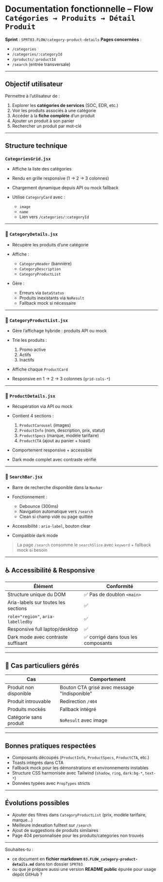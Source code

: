 # Documentation fonctionnelle – Flow `Catégories → Produits → Détail Produit`

**Sprint** : `SPRT03.FLOW/category-product-details`
**Pages concernées** :

- `/categories`
- `/categories/:categoryId`
- `/products/:productId`
- `/search` (entrée transversale)

---

## Objectif utilisateur

Permettre à l’utilisateur de :

1. Explorer les **catégories de services** (SOC, EDR, etc.)
2. Voir les produits associés à une catégorie
3. Accéder à la **fiche complète** d’un produit
4. Ajouter un produit à son panier
5. Rechercher un produit par mot-clé

---

## Structure technique

### `CategoriesGrid.jsx`

- Affiche la liste des catégories
- Rendu en grille responsive (1 → 2 → 3 colonnes)
- Chargement dynamique depuis API ou mock fallback
- Utilise `CategoryCard` avec :

  - `image`
  - `name`
  - Lien vers `/categories/:categoryId`

---

### 🔹 `CategoryDetails.jsx`

- Récupère les produits d’une catégorie
- Affiche :

  - `CategoryHeader` (bannière)
  - `CategoryDescription`
  - `CategoryProductList`

- Gère :

  - Erreurs via `DataStatus`
  - Produits inexistants via `NoResult`
  - Fallback mock si nécessaire

---

### 🔹 `CategoryProductList.jsx`

- Gère l’affichage hybride : produits API ou mock
- Trie les produits :

  1. Promo active
  2. Actifs
  3. Inactifs

- Affiche chaque `ProductCard`
- Responsive en 1 → 2 → 3 colonnes (`grid-cols-*`)

---

### 🔹 `ProductDetails.jsx`

- Récupération via API ou mock
- Contient 4 sections :

  1. `ProductCarousel` (images)
  2. `ProductInfo` (nom, description, prix, statut)
  3. `ProductSpecs` (marque, modèle tarifaire)
  4. `ProductCTA` (ajout au panier + toast)

- Comportement responsive + accessible
- Dark mode complet avec contraste vérifié

---

### 🔹 `SearchBar.jsx`

- Barre de recherche disponible dans la `Navbar`
- Fonctionnement :

  - Debounce (300ms)
  - Navigation automatique vers `/search`
  - Clean si champ vidé ou page quittée

- Accessibilité : `aria-label`, bouton clear
- Compatible dark mode

> La page `/search` consomme le `searchSlice` avec `keyword` + fallback mock si besoin

---

## ♿ Accessibilité & Responsive

| Élément                             | Conformité                          |
| ----------------------------------- | ----------------------------------- |
| Structure unique du DOM             | ✅ Pas de doublon `<main>`          |
| Aria-labels sur toutes les sections | ✅                                  |
| `role="region"`, `aria-labelledby`  | ✅                                  |
| Responsive full laptop/desktop      | ✅                                  |
| Dark mode avec contraste suffisant  | ✅ corrigé dans tous les composants |

---

## 🔁 Cas particuliers gérés

| Cas                    | Comportement                                 |
| ---------------------- | -------------------------------------------- |
| Produit non disponible | Bouton CTA grisé avec message "Indisponible" |
| Produit introuvable    | Redirection `/404`                           |
| Produits mockés        | Fallback intégré                             |
| Catégorie sans produit | `NoResult` avec image                        |

---

## Bonnes pratiques respectées

- Composants découpés (`ProductInfo`, `ProductSpecs`, `ProductCTA`, etc.)
- Toasts intégrés dans CTA
- Fallback mock pour les démonstrations et environnements instables
- Structure CSS harmonisée avec Tailwind (`shadow`, `ring`, `dark:bg-*`, `text-*`)
- Données typées avec `PropTypes` stricts

---

## Évolutions possibles

- Ajouter des filtres dans `CategoryProductList` (prix, modèle tarifaire, marque…)
- Meilleure indexation fulltext sur `/search`
- Ajout de suggestions de produits similaires
- Page 404 personnalisée pour les produits/categories non trouvés

---

Souhaites-tu :

- ce document en **fichier markdown `03.FLOW_category-product-details.md`** dans ton dossier `SPRT03`
- ou que je prépare aussi une version **README public** épurée pour usage dépôt GitHub ?
